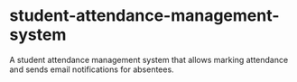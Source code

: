 # student-attendance-management-system
A student attendance management system that allows marking attendance and sends email notifications for absentees.
